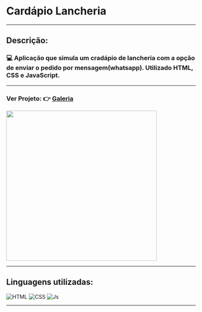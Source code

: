 # Cardápio Lancheria
<hr>

## Descrição:
### :computer: Aplicação que simula um cradápio de lancheria com a opção de enviar o pedido por mensagem(whatsapp). Utilizado HTML, CSS e JavaScript.
<hr>

### Ver Projeto: :point_right: [Galeria](https://rodrigofuster.github.io/galeria-imagens/)


 
<img height="400em" width="400em" src="https://user-images.githubusercontent.com/87047818/178064602-9496ee38-0320-49d2-9225-42bac84a877e.gif"/>



<hr>

## Linguagens utilizadas:

![HTML](https://img.shields.io/badge/HTML-239120?style=for-the-badge&logo=html5&logoColor=white)
![CSS](https://img.shields.io/badge/CSS-239120?&style=for-the-badge&logo=css3&logoColor=white)
![Js](https://img.shields.io/badge/JavaScript-F7DF1E?style=for-the-badge&logo=javascript&logoColor=black)
 <hr>
 

